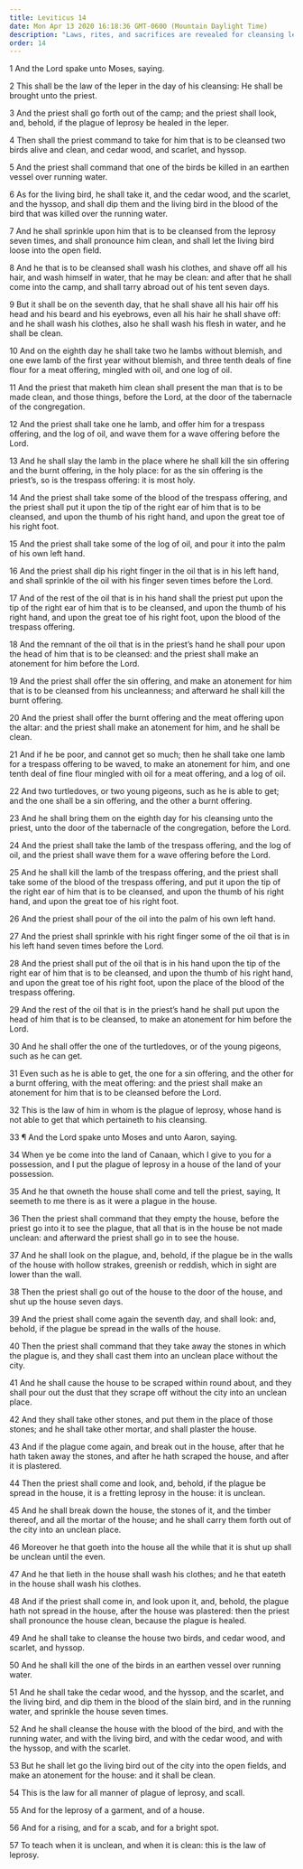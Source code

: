 ```yaml
---
title: Leviticus 14
date: Mon Apr 13 2020 16:18:36 GMT-0600 (Mountain Daylight Time)
description: "Laws, rites, and sacrifices are revealed for cleansing lepers, their garments, and leprous houses."
order: 14
---
```


1 And the Lord spake unto Moses, saying.

2 This shall be the law of the leper in the day of his cleansing: He shall be brought unto the priest.

3 And the priest shall go forth out of the camp; and the priest shall look, and, behold, if the plague of leprosy be healed in the leper.

4 Then shall the priest command to take for him that is to be cleansed two birds alive and clean, and cedar wood, and scarlet, and hyssop.

5 And the priest shall command that one of the birds be killed in an earthen vessel over running water.

6 As for the living bird, he shall take it, and the cedar wood, and the scarlet, and the hyssop, and shall dip them and the living bird in the blood of the bird that was killed over the running water.

7 And he shall sprinkle upon him that is to be cleansed from the leprosy seven times, and shall pronounce him clean, and shall let the living bird loose into the open field.

8 And he that is to be cleansed shall wash his clothes, and shave off all his hair, and wash himself in water, that he may be clean: and after that he shall come into the camp, and shall tarry abroad out of his tent seven days.

9 But it shall be on the seventh day, that he shall shave all his hair off his head and his beard and his eyebrows, even all his hair he shall shave off: and he shall wash his clothes, also he shall wash his flesh in water, and he shall be clean.

10 And on the eighth day he shall take two he lambs without blemish, and one ewe lamb of the first year without blemish, and three tenth deals of fine flour for a meat offering, mingled with oil, and one log of oil.

11 And the priest that maketh him clean shall present the man that is to be made clean, and those things, before the Lord, at the door of the tabernacle of the congregation.

12 And the priest shall take one he lamb, and offer him for a trespass offering, and the log of oil, and wave them for a wave offering before the Lord.

13 And he shall slay the lamb in the place where he shall kill the sin offering and the burnt offering, in the holy place: for as the sin offering is the priest’s, so is the trespass offering: it is most holy.

14 And the priest shall take some of the blood of the trespass offering, and the priest shall put it upon the tip of the right ear of him that is to be cleansed, and upon the thumb of his right hand, and upon the great toe of his right foot.

15 And the priest shall take some of the log of oil, and pour it into the palm of his own left hand.

16 And the priest shall dip his right finger in the oil that is in his left hand, and shall sprinkle of the oil with his finger seven times before the Lord.

17 And of the rest of the oil that is in his hand shall the priest put upon the tip of the right ear of him that is to be cleansed, and upon the thumb of his right hand, and upon the great toe of his right foot, upon the blood of the trespass offering.

18 And the remnant of the oil that is in the priest’s hand he shall pour upon the head of him that is to be cleansed: and the priest shall make an atonement for him before the Lord.

19 And the priest shall offer the sin offering, and make an atonement for him that is to be cleansed from his uncleanness; and afterward he shall kill the burnt offering.

20 And the priest shall offer the burnt offering and the meat offering upon the altar: and the priest shall make an atonement for him, and he shall be clean.

21 And if he be poor, and cannot get so much; then he shall take one lamb for a trespass offering to be waved, to make an atonement for him, and one tenth deal of fine flour mingled with oil for a meat offering, and a log of oil.

22 And two turtledoves, or two young pigeons, such as he is able to get; and the one shall be a sin offering, and the other a burnt offering.

23 And he shall bring them on the eighth day for his cleansing unto the priest, unto the door of the tabernacle of the congregation, before the Lord.

24 And the priest shall take the lamb of the trespass offering, and the log of oil, and the priest shall wave them for a wave offering before the Lord.

25 And he shall kill the lamb of the trespass offering, and the priest shall take some of the blood of the trespass offering, and put it upon the tip of the right ear of him that is to be cleansed, and upon the thumb of his right hand, and upon the great toe of his right foot.

26 And the priest shall pour of the oil into the palm of his own left hand.

27 And the priest shall sprinkle with his right finger some of the oil that is in his left hand seven times before the Lord.

28 And the priest shall put of the oil that is in his hand upon the tip of the right ear of him that is to be cleansed, and upon the thumb of his right hand, and upon the great toe of his right foot, upon the place of the blood of the trespass offering.

29 And the rest of the oil that is in the priest’s hand he shall put upon the head of him that is to be cleansed, to make an atonement for him before the Lord.

30 And he shall offer the one of the turtledoves, or of the young pigeons, such as he can get.

31 Even such as he is able to get, the one for a sin offering, and the other for a burnt offering, with the meat offering: and the priest shall make an atonement for him that is to be cleansed before the Lord.

32 This is the law of him in whom is the plague of leprosy, whose hand is not able to get that which pertaineth to his cleansing.

33 ¶ And the Lord spake unto Moses and unto Aaron, saying.

34 When ye be come into the land of Canaan, which I give to you for a possession, and I put the plague of leprosy in a house of the land of your possession.

35 And he that owneth the house shall come and tell the priest, saying, It seemeth to me there is as it were a plague in the house.

36 Then the priest shall command that they empty the house, before the priest go into it to see the plague, that all that is in the house be not made unclean: and afterward the priest shall go in to see the house.

37 And he shall look on the plague, and, behold, if the plague be in the walls of the house with hollow strakes, greenish or reddish, which in sight are lower than the wall.

38 Then the priest shall go out of the house to the door of the house, and shut up the house seven days.

39 And the priest shall come again the seventh day, and shall look: and, behold, if the plague be spread in the walls of the house.

40 Then the priest shall command that they take away the stones in which the plague is, and they shall cast them into an unclean place without the city.

41 And he shall cause the house to be scraped within round about, and they shall pour out the dust that they scrape off without the city into an unclean place.

42 And they shall take other stones, and put them in the place of those stones; and he shall take other mortar, and shall plaster the house.

43 And if the plague come again, and break out in the house, after that he hath taken away the stones, and after he hath scraped the house, and after it is plastered.

44 Then the priest shall come and look, and, behold, if the plague be spread in the house, it is a fretting leprosy in the house: it is unclean.

45 And he shall break down the house, the stones of it, and the timber thereof, and all the mortar of the house; and he shall carry them forth out of the city into an unclean place.

46 Moreover he that goeth into the house all the while that it is shut up shall be unclean until the even.

47 And he that lieth in the house shall wash his clothes; and he that eateth in the house shall wash his clothes.

48 And if the priest shall come in, and look upon it, and, behold, the plague hath not spread in the house, after the house was plastered: then the priest shall pronounce the house clean, because the plague is healed.

49 And he shall take to cleanse the house two birds, and cedar wood, and scarlet, and hyssop.

50 And he shall kill the one of the birds in an earthen vessel over running water.

51 And he shall take the cedar wood, and the hyssop, and the scarlet, and the living bird, and dip them in the blood of the slain bird, and in the running water, and sprinkle the house seven times.

52 And he shall cleanse the house with the blood of the bird, and with the running water, and with the living bird, and with the cedar wood, and with the hyssop, and with the scarlet.

53 But he shall let go the living bird out of the city into the open fields, and make an atonement for the house: and it shall be clean.

54 This is the law for all manner of plague of leprosy, and scall.

55 And for the leprosy of a garment, and of a house.

56 And for a rising, and for a scab, and for a bright spot.

57 To teach when it is unclean, and when it is clean: this is the law of leprosy.
